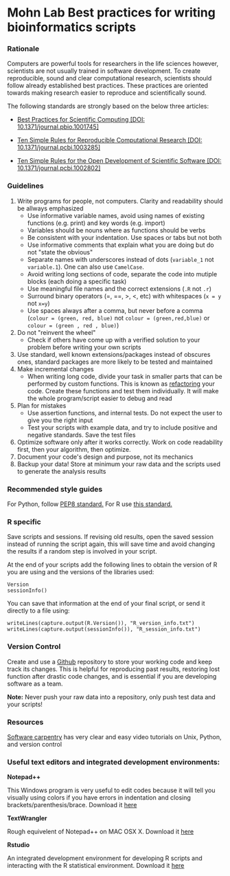 Mohn Lab Best practices for writing bioinformatics scripts
===========================================

### Rationale

Computers are powerful tools for researchers in the life sciences however, scientists are not usually trained in software development. To create reproducible, sound and clear computational research, scientists should follow already established best practices. These practices are oriented towards making research easier to reproduce and scientifically sound.

The following standards are strongly based on the below three articles:

* [Best Practices for Scientific Computing \[DOI: 10.1371/journal.pbio.1001745\]](https://github.com/MohnLab/Lab_Code_Standards_And_Resources/raw/master/Best%20Practices%20for%20Scientific%20Computing.pdf)

* [Ten Simple Rules for Reproducible Computational Research \[DOI: 10.1371/journal.pcbi.1003285\]](https://github.com/MohnLab/Lab_Code_Standards_And_Resources/raw/master/Ten%20Simple%20Rules%20for%20Reproducible%20Computational%20Research.pdf)

* [Ten Simple Rules for the Open Development of Scientific Software \[DOI: 10.1371/journal.pcbi.1002802\]](https://github.com/MohnLab/Lab_Code_Standards_And_Resources/raw/master/Ten%20Simple%20Rules%20for%20the%20Open%20Development%20of%20Scientific%20Software.pdf)

### Guidelines

1. Write programs for people, not computers. Clarity and readability should be allways emphasized
    - Use informative variable names, avoid using names of existing functions (e.g. print) and key words (e.g. import)
    - Variables should be nouns where as functions should be verbs
    - Be consistent with your indentation. Use spaces or tabs but not both
    - Use informative comments that explain what you are doing but do not "state the obvious"
    - Separate names with underscores instead of dots (`variable_1` not `variable.1`). One can also use `CamelCase`.
    - Avoid writing long sections of code, separate the code into mutiple blocks (each doing a specific task) 
    - Use meaningful file names and the correct extensions (`.R` not `.r`)
    - Surround binary operators (=, ==, >, <, etc) with whitespaces (`x = y` not `x=y`)
    - Use spaces always after a comma, but never before a comma (`colour = (green, red, blue)` not `colour = (green,red,blue)` or `colour = (green , red , blue)`)
2.	Do not "reinvent the wheel"
    - Check if others have come up with a verified solution to your problem before writing your own scripts
3.	Use standard, well known extensions/packages instead of obscures ones, standard packages are more likely to be tested and maintained
4.	Make incremental changes
    - When writing long code, divide your task in smaller parts that can be performed by custom functions. This is known as [refactoring](http://en.wikipedia.org/wiki/Code_refactoring) your code. Create these functions and test them individually. It will make the whole program/script easier to debug and read
5.	Plan for mistakes
    - Use assertion functions, and internal tests. Do not expect the user to give you the right input
    - Test your scripts with example data, and try to include positive and negative standards. Save the test files
6.	Optimize software only after it works correctly. Work on code readability first, then your algorithm, then optimize.
7.	Document your code's design and purpose, not its mechanics
8.	Backup your data! Store at minimum your raw data and the scripts used to generate the analysis results

### Recommended style guides

For Python, follow [PEP8 standard.](http://legacy.python.org/dev/peps/pep-0008/)
For R use [this standard.](http://stat405.had.co.nz/r-style.html)</p>

### R specific

Save scripts and sessions. If revising old results, open the saved session instead of running the script again, this will save time and avoid changing the results if a random step is involved in your script. 

At the end of your scripts add the following lines to obtain the version of R you are using and the versions of the libraries used:

    Version
    sessionInfo()
    
You can save that information at the end of your final script, or send it directly to a file using:

    writeLines(capture.output(R.Version()), "R_version_info.txt")
    writeLines(capture.output(sessionInfo()), "R_session_info.txt")

### Version Control

Create and use a [Github](https://github.com/) repository to store your working code and keep track its changes. This is helpful for reproducing past results, restoring lost function after drastic code changes, and is essential if you are developing software as a team.

**Note:** Never push your raw data into a repository, only push test data and your scripts!

### Resources

[Software carpentry](http://software-carpentry.org/index.html) has very clear and easy video tutorials on Unix, Python, and version control

### Useful text editors and integrated development environments:

**Notepad++**

This Windows program is very useful to edit codes because it will tell you visually using colors if you have errors in indentation and closing brackets/parenthesis/brace. Download it [here](http://www.notepad-plus-plus.org/)

**TextWrangler**

Rough equivelent of Notepad++ on MAC OSX X. Download it [here](https://itunes.apple.com/ca/app/textwrangler/id404010395?mt=12) 

**Rstudio**

An integrated development environment for developing R scripts and interacting with the R statistical environment. Download it [here](https://www.rstudio.com)
